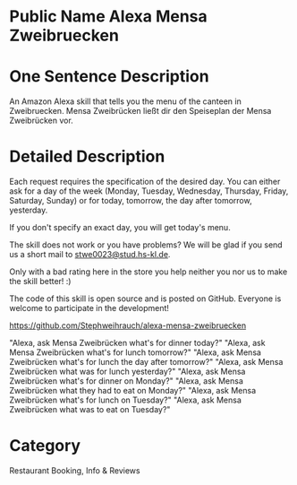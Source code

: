 # Public Name Alexa Mensa Zweibruecken

# One Sentence Description 
An Amazon Alexa skill that tells you the menu of the canteen in Zweibruecken. 
Mensa Zweibrücken ließt dir den Speiseplan der Mensa Zweibrücken vor.

# Detailed Description

Each request requires the specification of the desired day. You can either ask for a day of the week (Monday, Tuesday, Wednesday, Thursday, Friday, Saturday, Sunday) or for today, tomorrow, the day after tomorrow, yesterday.

If you don't specify an exact day, you will get today's menu.

The skill does not work or you have problems?
We will be glad if you send us a short mail to stwe0023@stud.hs-kl.de.

Only with a bad rating here in the store you help neither you nor us to make the skill better! :)

The code of this skill is open source and is posted on GitHub. Everyone is welcome to participate in the development!

https://github.com/Stephweihrauch/alexa-mensa-zweibruecken

"Alexa, ask Mensa Zweibrücken what's for dinner today?"
"Alexa, ask Mensa Zweibrücken what's for lunch tomorrow?"
"Alexa, ask Mensa Zweibrücken what's for lunch the day after tomorrow?"
"Alexa, ask Mensa Zweibrücken what was for lunch yesterday?"
"Alexa, ask Mensa Zweibrücken what's for dinner on Monday?"
"Alexa, ask Mensa Zweibrücken what they had to eat on Monday?"
"Alexa, ask Mensa Zweibrücken what's for lunch on Tuesday?"
"Alexa, ask Mensa Zweibrücken what was to eat on Tuesday?"

# Category

Restaurant Booking, Info & Reviews

